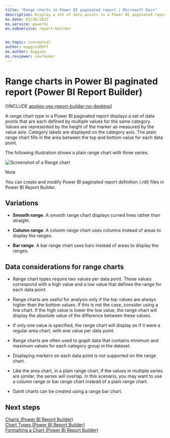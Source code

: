 ```yaml
---
title: "Range charts in Power BI paginated report | Microsoft Docs"
description: Display a set of data points in a Power BI paginated report that are each defined by multiple values for the same category by using range charts in Power BI Report Builder. 
ms.date: 03/30/2023
ms.service: powerbi
ms.subservice: report-builder


ms.topic: conceptual
author: maggiesMSFT
ms.author: maggies
ms.reviewer: saurkumar
---
```

# Range charts in Power BI paginated report (Power BI Report Builder)

[!INCLUDE [applies-yes-report-builder-no-desktop](../../../includes/applies-yes-report-builder-no-desktop.md)]

  A range chart type in a Power BI paginated report displays a set of data points that are each defined by multiple values for the same category. Values are represented by the height of the marker as measured by the value axis. Category labels are displayed on the category axis. The plain range chart fills in the area between the top and bottom value for each data point.  
  
 The following illustration shows a plain range chart with three series.  
  
 ![Screenshot of a Range chart](/media/paginated-reports-visualizations/range-chart.gif "range-chart")  
  
> [!NOTE]  
>  You can create and modify Power BI paginated report definition (.rdl) files in Power BI Report Builder.  
  
## Variations  
  
-   **Smooth range**. A smooth range chart displays curved lines rather than straight.  
  
-   **Column range**. A column range chart uses columns instead of areas to display the ranges.  
  
-   **Bar range**. A bar range chart uses bars instead of areas to display the ranges.  
  
## Data considerations for range charts  
  
-   Range chart types require two values per data point. These values correspond with a high value and a low value that defines the range for each data point.  
  
-   Range charts are useful for analysis only if the top values are always higher than the bottom values. If this is not the case, consider using a line chart. If the high value is lower the low value, the range chart will display the absolute value of the difference between these values.  
  
-   If only one value is specified, the range chart will display as if it were a regular area chart, with one value per data point.  
  
-   Range charts are often used to graph data that contains minimum and maximum values for each category group in the dataset.  
  
-   Displaying markers on each data point is not supported on the range chart.  
  
-   Like the area chart, in a plain range chart, if the values in multiple series are similar, the series will overlap. In this scenario, you may want to use a column range or bar range chart instead of a plain range chart.  
  
-   Gantt charts can be created using a range bar chart.  
  
## Next steps  
 [Charts &#40;Power BI Report Builder&#41;](charts-report-builder.md)   
 [Chart Types &#40;Power BI Report Builder&#41;](chart-types-report-builder.md)   
 [Formatting a Chart &#40;Power BI Report Builder&#41;](formatting-a-chart-report-builder.md)  
  
  
